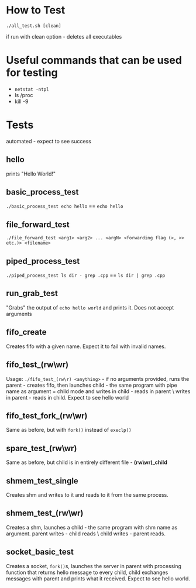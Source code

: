 # How to Test

```./all_test.sh [clean]```

if run with clean option - deletes all executables

# Useful commands that can be used for testing

- ```netstat -ntpl```
- ls /proc
- kill -9 <pid>

# Tests

automated - expect to see success

## hello
prints "Hello World!"

## basic_process_test
```./basic_process_test echo hello``` == ```echo hello```

## file_forward_test
```./file_forward_test <arg1> <arg2> ... <argN> <forwarding flag (>, >> etc.)> <filename>```

## piped_process_test
```./piped_process_test ls dir - grep .cpp``` == ```ls dir | grep .cpp```

## run_grab_test
"Grabs" the output of ```echo hello world```
and prints it. Does not accept arguments

## fifo_create
Creates fifo with a given name. Expect it to fail with invalid names.

## fifo_test_(rw\wr)
Usage: ```./fifo_test_(rw\r) <anything>``` - if no arguments provided, runs the parent - creates fifo, then launches child - the same program with pipe name as argument = child mode and writes in child - reads in parent \ writes in parent - reads in child. Expect to see hello world

## fifo_test_fork_(rw\wr)
Same as before, but with ```fork()``` instead of ```execlp()```

## spare_test_(rw\wr)
Same as before, but child is in entirely different file - **(rw\wr)_child**

## shmem_test_single
Creates shm and writes to it and reads to it from the same process.

## shmem_test_(rw\wr)
Creates a shm, launches a child - the same program with shm name as argument. parent writes - child reads \ child writes - parent reads.

## socket_basic_test
Creates a socket, ```fork()```s, launches the server in parent with processing function that returns hello message to every child, child exchanges messages with parent and prints what it received. Expect to see hello world.

